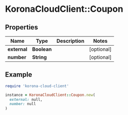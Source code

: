 # KoronaCloudClient::Coupon

## Properties

| Name | Type | Description | Notes |
| ---- | ---- | ----------- | ----- |
| **external** | **Boolean** |  | [optional] |
| **number** | **String** |  | [optional] |

## Example

```ruby
require 'korona-cloud-client'

instance = KoronaCloudClient::Coupon.new(
  external: null,
  number: null
)
```

